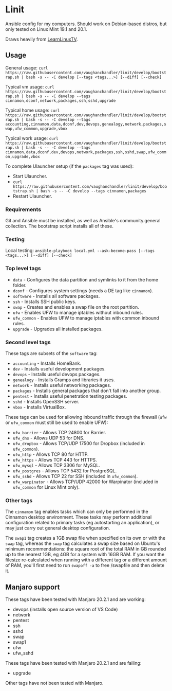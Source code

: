 # Linit

Ansible config for my computers. Should work on Debian-based distros, but only tested on Linux Mint 19.1 and 20.1.

Draws heavily from [LearnLinuxTV](https://github.com/LearnLinuxTV/personal_ansible_desktop_configs).

## Usage

General usage: `curl https://raw.githubusercontent.com/vaughanchandler/linit/develop/bootstrap.sh | bash -s -- -C develop [--tags <tags...>] [--diff] [--check]`

Typical vm usage: `curl https://raw.githubusercontent.com/vaughanchandler/linit/develop/bootstrap.sh | bash -s -- -C develop --tags cinnamon,dconf,network,packages,ssh,sshd,upgrade`

Typical home usage: `curl https://raw.githubusercontent.com/vaughanchandler/linit/develop/bootstrap.sh | bash -s -- -C develop --tags accounting,cinnamon,data,dconf,dev,devops,genealogy,network,packages,swap,ufw_common,upgrade,vbox`

Typical work usage: `curl https://raw.githubusercontent.com/vaughanchandler/linit/develop/bootstrap.sh | bash -s -- -C develop --tags cinnamon,data,dconf,dev,devops,network,packages,ssh,sshd,swap,ufw_common,upgrade,vbox`

To complete Ulauncher setup (if the `packages` tag was used):

* Start Ulauncher.
* `curl https://raw.githubusercontent.com/vaughanchandler/linit/develop/bootstrap.sh | bash -s -- -C develop --tags cinnamon,packages`
* Restart Ulauncher.

### Requirements

Git and Ansible must be installed, as well as Ansible's community.general collection. The bootstrap script installs all of these.

### Testing

Local testing: `ansible-playbook local.yml --ask-become-pass [--tags <tags...>] [--diff] [--check]`

### Top level tags

* `data` - Configures the data partition and symlinks to it from the home folder.
* `dconf` - Configures system settings (needs a DE tag like `cinnamon`).
* `software` - Installs all software packages.
* `ssh` - Installs SSH public keys.
* `swap` - Creates and enables a swap file on the root partition.
* `ufw` - Enables UFW to manage iptables without inbound rules.
* `ufw_common` - Enables UFW to manage iptables with common inbound rules.
* `upgrade` - Upgrades all installed packages.

### Second level tags

These tags are subsets of the `software` tag:

* `accounting` - Installs HomeBank.
* `dev` - Installs useful development packages.
* `devops` - Installs useful devops packages.
* `genealogy` - Installs Gramps and libraries it uses.
* `network` - Installs useful networking packages.
* `packages` - Installs general packages that don't fall into another group.
* `pentest` - Installs useful penetration testing packages.
* `sshd` - Installs OpenSSH server.
* `vbox` - Installs VirtualBox.

These tags can be used for allowing inbound traffic through the firewall (`ufw` or `ufw_common` must still be used to enable UFW):

* `ufw_barrier` - Allows TCP 24800 for Barrier.
* `ufw_dns` - Allows UDP 53 for DNS.
* `ufw_dropbox` - Allows TCP/UDP 17500 for Dropbox (included in `ufw_common`).
* `ufw_http` - Allows TCP 80 for HTTP.
* `ufw_https` - Allows TCP 443 for HTTPS.
* `ufw_mysql` - Allows TCP 3306 for MySQL.
* `ufw_postgres` - Allows TCP 5432 for PostgreSQL.
* `ufw_sshd` - Allows TCP 22 for SSH (included in `ufw_common`).
* `ufw_warpinator` - Allows TCP/UDP 42000 for Warpinator (included in `ufw_common` for Linux Mint only).

### Other tags

The `cinnamon` tag enables tasks which can only be performed in the Cinnamon desktop environment. These tasks may perform additional configuration related to primary tasks (eg autostarting an application), or may just carry out general desktop configuration.

The `swap1` tag creates a 1GB swap file when specified on its own or with the `swap` tag, whereas the `swap` tag calculates a swap size based on Ubuntu's minimum recommendations: the square root of the total RAM in GB rounded up to the nearest 1GB, eg 4GB for a system with 16GB RAM. If you want the filesize re-calculated when running with a different tag or a different amount of RAM, you'll first need to run `swapoff -a` to free /swapfile and then delete it.

## Manjaro support

These tags have been tested with Manjaro 20.2.1 and are working:

* devops (installs open source version of VS Code)
* network
* pentest
* ssh
* sshd
* swap
* swap1
* ufw
* ufw_sshd

These tags have been tested with Manjaro 20.2.1 and are failing:

* upgrade

Other tags have not been tested with Manjaro.
